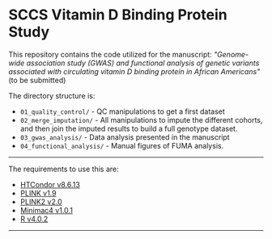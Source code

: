 # SCCS Vitamin D Binding Protein Study

This repository contains the code utilized for the manuscript: _"Genome-wide association study (GWAS) and functional analysis of genetic variants associated with circulating vitamin D binding protein in African Americans"_ (to be submitted)

The directory structure is:

- `01_quality_control/` - QC manipulations to get a first dataset
- `02_merge_imputation/` - All manipulations to impute the different cohorts, and then join the imputed results to build a full genotype dataset.
- `03_gwas_analysis/` - Data analysis presented in the manuscript
- `04_functional_analysis/` - Manual figures of FUMA analysis.

---

The requirements to use this are:

- [HTCondor v8.6.13](https://research.cs.wisc.edu/htcondor/)
- [PLINK v1.9](https://www.cog-genomics.org/plink/1.9/)
- [PLINK2 v2.0](https://www.cog-genomics.org/plink/2.0/)
- [Minimac4 v1.0.1](https://genome.sph.umich.edu/wiki/Minimac4)
- [R v4.0.2](https://www.r-project.org/)

---
